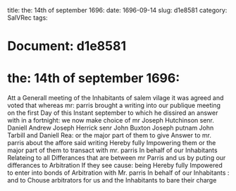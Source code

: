 title: the: 14th of september 1696:
date: 1696-09-14
slug: d1e8581
category: SalVRec
tags: 




# Document: d1e8581


# the: 14th of september 1696:

Att a Generall meeting of the Inhabitants of salem vilage it was agreed and voted that whereas mr: parris brought a writing into our publique meeting on the first Day of this Instant september to which he dissired an answer with in a fortnight: we now make choice of mr Joseph Hutchinson senr. Daniell Andrew Joseph Herrick senr John Buxton Joseph putnam John Tarbill and Daniell Rea: or the major part of them to give Answer to mr. parris about the affore said writing Hereby fully Impowering them or the major part of them to transact with mr. parris In behalf of our Inhabitants Relateing to all Differances that are between mr Parris and us by puting our differances to Arbitration If they see cause: being Hereby fully Impowered to enter into bonds of Arbitration with Mr. parris In behalf of our Inhabitants : and to Chouse arbitrators for us and the Inhabitants to bare their charge
